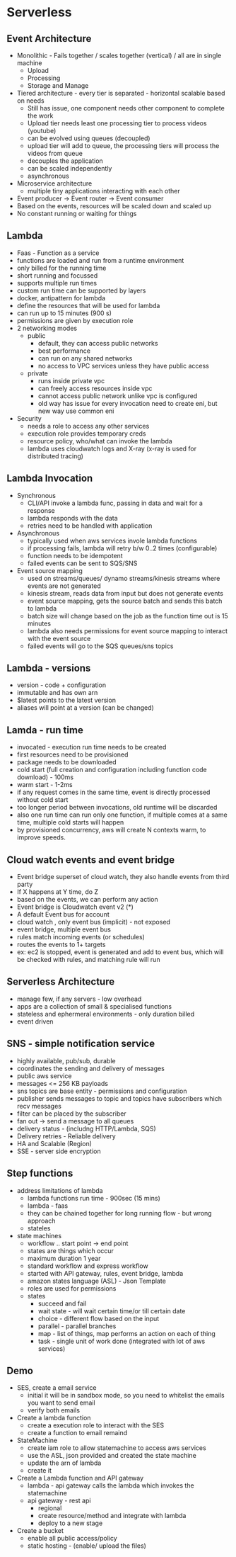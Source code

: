 

# Serverless

## Event Architecture

- Monolithic - Fails together / scales together (vertical) / all are in single machine
  - Upload
  - Processing
  - Storage and Manage
- Tiered architecture - every tier is separated - horizontal scalable based on needs
  - Still has issue, one component needs other component to complete the work
  - Upload tier needs least one processing tier to process videos (youtube)
  - can be evolved using queues (decoupled)
  - upload tier will add to queue, the processing tiers will process the videos from queue
  - decouples the application
  - can be scaled independently
  - asynchronous
- Microservice architecture
  - multiple tiny applications interacting with each other
- Event producer -> Event router -> Event consumer
- Based on the events, resources will be scaled down and scaled up
- No constant running or waiting for things

## Lambda

- Faas - Function as a service
- functions are loaded and run from a runtime environment
- only billed for the running time
- short running and focussed
- supports multiple run times
- custom run time can be supported by layers
- docker, antipattern for lambda
- define the resources that will be used for lambda
- can run up to 15 minutes (900 s)
- permissions are given by execution role
- 2 networking modes
  - public
    - default, they can access public networks
    - best performance
    - can run on any shared networks
    - no access to VPC services unless they have public access
  - private
    - runs inside private vpc
    - can freely access resources inside vpc
    - cannot access public network unlike vpc is configured
    - old way has issue for every invocation need to create eni, but new way use common eni
- Security
  - needs a role to access any other services
  - execution role provides temporary creds
  - resource policy, who/what can invoke the lambda
  - lambda uses cloudwatch logs and X-ray (x-ray is used for distributed tracing)


## Lambda Invocation
- Synchronous
  - CLI/API invoke a lambda func, passing in data and wait for a response
  - lambda responds with the data
  - retries need to be handled with application
- Asynchronous
  - typically used when aws services invole lambda functions
  - if processing fails, lambda will retry b/w 0..2 times (configurable)
  - function needs to be idempotent
  - failed events can be sent to SQS/SNS
- Event source mapping
  - used on streams/queues/ dynamo streams/kinesis streams where events are not generated
  - kinesis stream, reads data from input but does not generate events
  - event source mapping, gets the source batch and sends this batch to lambda
  - batch size will change based on the job as the function time out is 15 minutes
  - lambda also needs permissions for event source mapping to interact with the event source
  - failed events will go to the SQS queues/sns topics

## Lambda - versions

- version - code + configuration
- immutable and has own arn
- $latest points to the latest version
- aliases will point at a version (can be changed)

## Lamda - run time

- invocated - execution run time needs to be created
- first resources need to be provisioned
- package needs to be downloaded
- cold start (full creation and configuration including function code download) - 100ms
- warm start - 1-2ms
- if any request comes in the same time, event is directly processed without cold start
- too longer period between invocations, old runtime will be discarded
- also one run time can run only one function, if multiple comes at a same time, multiple cold starts will happen
- by provisioned concurrency, aws will create N contexts warm, to improve speeds.

## Cloud watch events and event bridge

- Event bridge superset of cloud watch, they also handle events from third party
- If X happens at Y time, do Z 
- based on the events, we can perform any action
- Event bridge is Cloudwatch event v2 (*)
- A default Event bus for account
- cloud watch , only event bus (implicit) - not exposed
- event bridge, multiple event bus
- rules match incoming events (or schedules)
- routes the events to 1+ targets
- ex: ec2 is stopped, event is generated and add to event bus, which will be checked with rules, and matching rule will run


## Serverless Architecture

- manage few, if any servers - low overhead
- apps are a collection of small & specialised functions
- stateless and ephermeral environments - only duration billed
- event driven

## SNS - simple notification service

- highly available, pub/sub, durable
- coordinates the sending and delivery of messages
- public aws service
- messages <= 256 KB payloads
- sns topics are base entity - permissions and configuration
- publisher sends messages to topic and topics have subscribers which recv messages
- filter can be placed by the subscriber
- fan out -> send a message to all queues
- delivery status - (includng HTTP/Lambda, SQS)
- Delivery retries - Reliable delivery
- HA and Scalable (Region)
- SSE - server side encryption

## Step functions

- address limitations of lambda
  - lambda functions run time - 900sec (15 mins)
  - lambda - faas
  - they can be chained together for long running flow - but wrong approach
  - stateles
- state machines
  - workflow .. start point -> end point 
  - states are things which occur
  - maximum duration  1 year
  - standard workflow and express workflow 
  - started with API gateway, rules, event bridge, lambda
  - amazon states language (ASL) - Json Template
  - roles are used for permissions
  - states
    - succeed and fail 
    - wait state - will wait certain time/or till certain date
    - choice - different flow based on the input
    - parallel - parallel branches
    - map -  list of things, map performs an action on each of thing
    - task - single unit of work done (integrated with lot of aws services)
  
## Demo

- SES, create a email service
  - initial it will be in sandbox mode, so you need to whitelist the emails you want to send email
  - verify both emails
- Create a lambda function
  - create a execution role to interact with the SES
  - create a function to email remaind
- StateMachine
  - create iam role to allow statemachine to access aws services
  - use the ASL, json provided and created the state machine
  - update the arn of lambda
  - create it
- Create a Lambda function and API gateway
  - lambda - api gateway calls the lambda which invokes the statemachine
  - api gateway - rest api
    - regional
    - create resource/method and integrate with lambda
    - deploy to a new stage
- Create a bucket
  - enable all public access/policy
  - static hosting - (enable/ upload the files)

